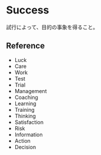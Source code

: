 # Success

試行によって、目的の事象を得ること。

## Reference

- Luck
- Care
- Work
- Test
- Trial
- Management
- Coaching
- Learning
- Training
- Thinking
- Satisfaction
- Risk
- Information
- Action
- Decision
